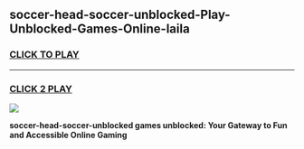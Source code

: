
## soccer-head-soccer-unblocked-Play-Unblocked-Games-Online-laila
<h3>
<a href="https://premium76.site?title=soccer-head-soccer-unblocked&ref=25A">CLICK TO PLAY</a></h3>
<hr>

<h3>
<a href="https://premium76.site?title=soccer-head-soccer-unblocked&ref=25A">CLICK 2 PLAY</a>
  
</h3>

<a href="https://premium76.site?title=soccer-head-soccer-unblocked&ref=25A"><img src="https://clearcache.store/games.png"></a>


**soccer-head-soccer-unblocked games unblocked: Your Gateway to Fun and Accessible Online Gaming**
